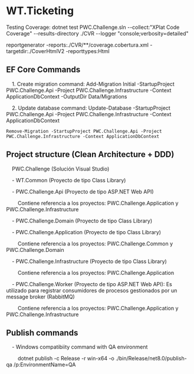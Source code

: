 # WT.Ticketing

  
Testing Coverage:
dotnet test PWC.Challenge.sln --collect:"XPlat Code Coverage" --results-directory ./CVR --logger "console;verbosity=detailed"

reportgenerator -reports:./CVR/**/coverage.cobertura.xml -targetdir:./CoverHtmlV2 -reporttypes:Html
## EF Core Commands

  

    1. Create migration command: Add-Migration Initial -StartupProject PWC.Challenge.Api -Project PWC.Challenge.Infrastructure -Context ApplicationDbContext -OutputDir Data/Migrations

    2. Update database command:  Update-Database -StartupProject PWC.Challenge.Api -Project PWC.Challenge.Infrastructure -Context ApplicationDbContext


	Remove-Migration -StartupProject PWC.Challenge.Api -Project PWC.Challenge.Infrastructure -Context ApplicationDbContext

## Project structure (Clean Architecture + DDD)

  

    PWC.Challenge (Solución Visual Studio)

    - WT.Common (Proyecto de tipo Class Library)

    - PWC.Challenge.Api (Proyecto de tipo ASP.NET Web API)

        Contiene referencia a los proyectos: PWC.Challenge.Application y PWC.Challenge.Infrastructure

    - PWC.Challenge.Domain (Proyecto de tipo Class Library)

    - PWC.Challenge.Application (Proyecto de tipo Class Library)

        Contiene referencia a los proyectos: PWC.Challenge.Common y PWC.Challenge.Domain

    - PWC.Challenge.Infrastructure (Proyecto de tipo Class Library)

        Contiene referencia a los proyectos: PWC.Challenge.Application

    - PWC.Challenge.Worker (Proyecto de tipo ASP.NET Web API): Es utilizado para registrar consumidores de procesos gestionados por un message broker (RabbitMQ)

        Contiene referencia a los proyectos: PWC.Challenge.Application y PWC.Challenge.Infrastructure

  

## Publish commands

  

    - Windows compatibiity command with QA environment

        dotnet publish -c Release -r win-x64 -o ./bin/Release/net8.0/publish-qa /p:EnvironmentName=QA